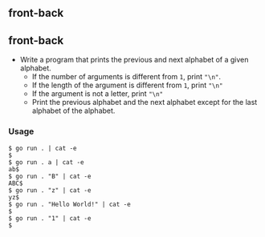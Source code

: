 ## front-back

## front-back

- Write a program that prints the previous and next alphabet of a given alphabet.
    - If the number of arguments is different from `1`, print `"\n"`.
    - If the length of the argument is different from `1`, print `"\n"`
    - If the argument is not a letter, print `"\n"`
    - Print the previous alphabet and the next alphabet except for the last alphabet of the alphabet.

### Usage

```shell
$ go run . | cat -e 
$
$ go run . a | cat -e
ab$
$ go run . "B" | cat -e
ABC$
$ go run . "z" | cat -e
yz$
$ go run . "Hello World!" | cat -e
$
$ go run . "1" | cat -e
$
```
